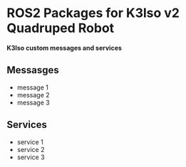 # ROS2 Packages for K3lso v2 Quadruped Robot

**K3lso custom messages and services**

## Messasges

* message 1
* message 2
* message 3

## Services

* service 1
* service 2
* service 3

